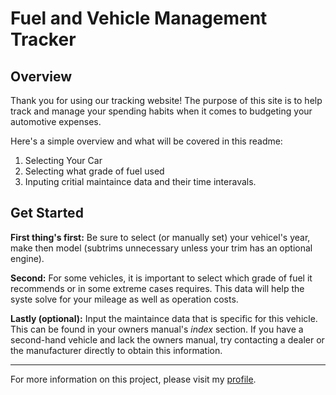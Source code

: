 # Fuel and Vehicle Management Tracker

## Overview

Thank you for using our tracking website! The purpose of this site is to help track and manage your spending habits when it comes to budgeting your automotive expenses.

Here's a simple overview and what will be covered in this readme:

1. Selecting Your Car
2. Selecting what grade of fuel used
3. Inputing critial maintaince data and their time interavals.

## Get Started

**First thing's first:** Be sure to select (or manually set) your vehicel's year, make then model (subtrims unnecessary unless your trim has an optional engine).

**Second:** For some vehicles, it is important to select which grade of fuel it recommends or in some extreme cases requires. This data will help the syste solve for your mileage as well as operation costs.

**Lastly (optional):** Input the maintaince data that is specific for this vehicle. This can be found in your owners manual's *index* section. If you have a second-hand vehicle and lack the owners manual, try contacting a dealer or the manufacturer directly to obtain this information.

---

For more information on this project, please visit my [profile](https://github.com/Evan-LeNoir "_blank").
